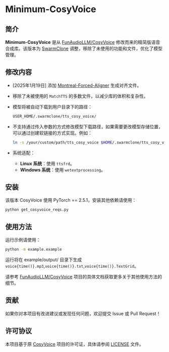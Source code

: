 # Minimum-CosyVoice

## 简介

**Minimum-CosyVoice** 是从 [FunAudioLLM/CosyVoice](https://github.com/FunAudioLLM/CosyVoice) 修改而来的精简版语音合成库。该版本为 [SwarmClone](https://github.com/SwarmClone/SwarmClone) 调整，移除了未使用的功能和文件，优化了模型管理。

## 修改内容

- [2025年1月19日] 添加 [Montreal-Forced-Aligner](https://github.com/MontrealCorpusTools/Montreal-Forced-Aligner) 生成对齐文件。
- 移除了未被使用的 `MatchTTS` 的多数文件，以减少库的体积和复杂性。
- 模型将被自动下载到用户目录下的路径：

  ```bash
  USER_HOME/.swarmclone/tts_cosy_voice/
  ```

- 不支持通过传入参数的方式修改模型下载路径，如果需要更改模型存储位置，可以通过创建软链接的方式实现。例如：

  ```bash
  ln -s /your/custom/path/tts_cosy_voice $HOME/.swarmclone/tts_cosy_voice
  ```

- 系统适配：
  - **Linux 系统**：使用 `ttsfrd`。
  - **Windows 系统**：使用 `wetextprocessing`。

## 安装

该版本 CosyVoice 使用 PyTorch == 2.5.1，安装其他依赖请使用：

```bash
python get_cosyvoice_reqs.py
```

## 使用方法

运行示例请使用：

```bash
python -m example.example
```

运行将在 example/output/ 目录下生成 `voice{time()}.mp3`,`voice{time()}.txt`,`voice{time()}.TextGrid`。

请参考 [FunAudioLLM/CosyVoice](https://github.com/FunAudioLLM/CosyVoice) 项目的具体文档获取更多关于其他使用方法的细节。

## 贡献

如果你对本项目有改进建议或发现任何问题，欢迎提交 Issue 或 Pull Request！

## 许可协议

本项目基于原 [CosyVoice](https://github.com/FunAudioLLM/CosyVoice) 项目的许可证，具体请参阅 [LICENSE](./LICENSE) 文件。
